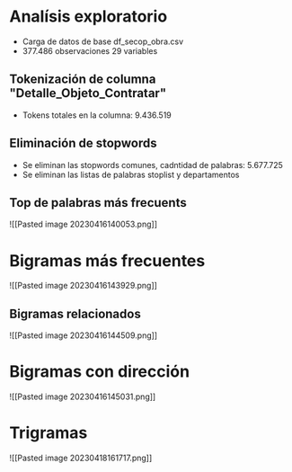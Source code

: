 
# Analísis exploratorio

- Carga de datos de base df_secop_obra.csv
- 377.486 observaciones 29 variables

## Tokenización de columna "Detalle_Objeto_Contratar"

- Tokens totales en la columna: 9.436.519


## Eliminación de stopwords

- Se eliminan las stopwords comunes, cadntidad de palabras: 5.677.725
- Se eliminan las listas de palabras stoplist y departamentos

## Top de palabras más frecuents
![[Pasted image 20230416140053.png]]
# Bigramas más frecuentes

![[Pasted image 20230416143929.png]]
## Bigramas relacionados

![[Pasted image 20230416144509.png]]


# Bigramas con dirección 


![[Pasted image 20230416145031.png]]

# Trigramas 

![[Pasted image 20230418161717.png]]